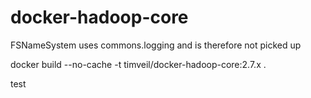 # docker-hadoop-core

FSNameSystem uses commons.logging and is therefore not picked up

docker build --no-cache -t timveil/docker-hadoop-core:2.7.x .

test